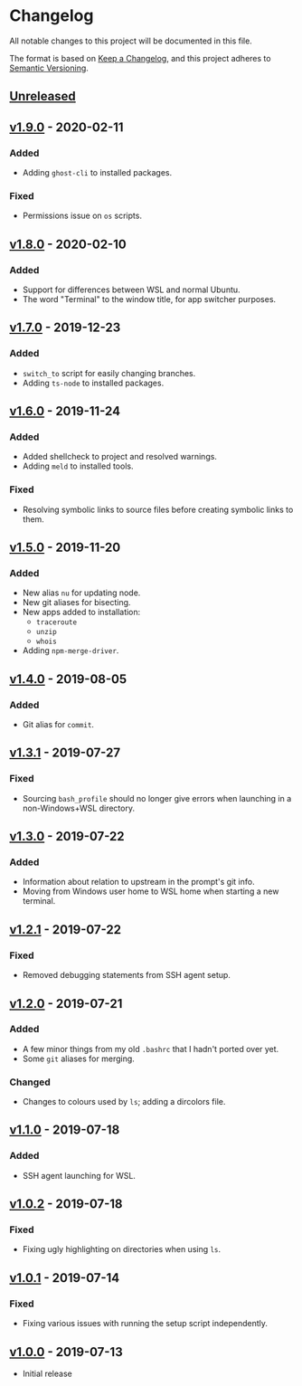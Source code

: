# Changelog

All notable changes to this project will be documented in this file.

The format is based on [Keep a Changelog](https://keepachangelog.com/en/1.0.0/),
and this project adheres to [Semantic Versioning](https://semver.org/spec/v2.0.0.html).

## [Unreleased]

## [v1.9.0] - 2020-02-11

### Added

- Adding `ghost-cli` to installed packages.

### Fixed

- Permissions issue on `os` scripts.

## [v1.8.0] - 2020-02-10

### Added

- Support for differences between WSL and normal Ubuntu.
- The word "Terminal" to the window title, for app switcher purposes.

## [v1.7.0] - 2019-12-23

### Added

- `switch_to` script for easily changing branches.
- Adding `ts-node` to installed packages.

## [v1.6.0] - 2019-11-24

### Added

- Added shellcheck to project and resolved warnings.
- Adding `meld` to installed tools.

### Fixed

- Resolving symbolic links to source files before creating symbolic links to them.

## [v1.5.0] - 2019-11-20

### Added

- New alias `nu` for updating node.
- New git aliases for bisecting.
- New apps added to installation:
  - `traceroute`
  - `unzip`
  - `whois`
- Adding `npm-merge-driver`.

## [v1.4.0] - 2019-08-05

### Added

- Git alias for `commit`.

## [v1.3.1] - 2019-07-27

### Fixed

- Sourcing `bash_profile` should no longer give errors when launching in a non-Windows+WSL directory.

## [v1.3.0] - 2019-07-22

### Added

- Information about relation to upstream in the prompt's git info.
- Moving from Windows user home to WSL home when starting a new terminal.

## [v1.2.1] - 2019-07-22

### Fixed

- Removed debugging statements from SSH agent setup.

## [v1.2.0] - 2019-07-21

### Added

- A few minor things from my old `.bashrc` that I hadn't ported over yet.
- Some `git` aliases for merging.

### Changed

- Changes to colours used by `ls`; adding a dircolors file.

## [v1.1.0] - 2019-07-18

### Added

- SSH agent launching for WSL.

## [v1.0.2] - 2019-07-18

### Fixed

- Fixing ugly highlighting on directories when using `ls`.

## [v1.0.1] - 2019-07-14

### Fixed

- Fixing various issues with running the setup script independently.

## [v1.0.0] - 2019-07-13

- Initial release

[Unreleased]: https://github.com/sten626/dotfiles/compare/v1.9.0...develop
[v1.9.0]: https://github.com/sten626/dotfiles/compare/v1.8.0...v1.9.0
[v1.8.0]: https://github.com/sten626/dotfiles/compare/v1.7.0...v1.8.0
[v1.7.0]: https://github.com/sten626/dotfiles/compare/v1.6.0...v1.7.0
[v1.6.0]: https://github.com/sten626/dotfiles/compare/v1.5.0...v1.6.0
[v1.5.0]: https://github.com/sten626/dotfiles/compare/v1.4.0...v1.5.0
[v1.4.0]: https://github.com/sten626/dotfiles/compare/v1.3.1...v1.4.0
[v1.3.1]: https://github.com/sten626/dotfiles/compare/v1.3.0...v1.3.1
[v1.3.0]: https://github.com/sten626/dotfiles/compare/v1.2.1...v1.3.0
[v1.2.1]: https://github.com/sten626/dotfiles/compare/v1.2.0...v1.2.1
[v1.2.0]: https://github.com/sten626/dotfiles/compare/v1.1.0...v1.2.0
[v1.1.0]: https://github.com/sten626/dotfiles/compare/v1.0.2...v1.1.0
[v1.0.2]: https://github.com/sten626/dotfiles/compare/v1.0.1...v1.0.2
[v1.0.1]: https://github.com/sten626/dotfiles/compare/v1.0.0...v1.0.1
[v1.0.0]: https://github.com/sten626/dotfiles/releases/tag/v1.0.0
